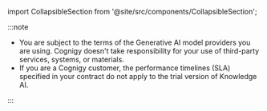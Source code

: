 import CollapsibleSection from '@site/src/components/CollapsibleSection';

:::note

  - You are subject to the terms of the Generative AI model providers you are using. Cognigy doesn't take responsibility for your use of third-party services, systems, or materials.
  - If you are a Cognigy customer, the performance timelines (SLA) specified in your contract do not apply to the trial version of Knowledge AI.

:::

